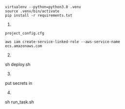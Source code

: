 

```
virtualenv --python=python3.8 .venv
source .venv/bin/activate
pip install -r requirements.txt
```




1) 

`project_config.cfg` 



```
aws iam create-service-linked-role --aws-service-name ecs.amazonaws.com
```


2)


sh deploy.sh


3)

put secrets in 



4)

sh run_task.sh